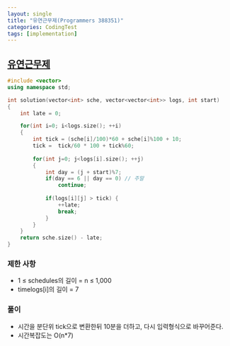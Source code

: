 ```yaml
---
layout: single
title: "유연근무제(Programmers 388351)"
categories: CodingTest
tags: [implementation]
---
```


## <a href="https://school.programmers.co.kr/learn/courses/30/lessons/388351" target="_blank">유연근무제</a>

```cpp
#include <vector>
using namespace std;

int solution(vector<int> sche, vector<vector<int>> logs, int start)
{
    int late = 0;

    for(int i=0; i<logs.size(); ++i)
    {
        int tick = (sche[i]/100)*60 + sche[i]%100 + 10;
        tick =  tick/60 * 100 + tick%60;
        
        for(int j=0; j<logs[i].size(); ++j)
        {
            int day = (j + start)%7; 
            if(day == 6 || day == 0) // 주말
                continue;
                
            if(logs[i][j] > tick) {
                ++late;
                break;
            }
        }
    }
    return sche.size() - late;
}
```

### 제한 사항

- 1 ≤ schedules의 길이 = n ≤ 1,000
- timelogs[i]의 길이 = 7

### 풀이

- 시간을 분단위 tick으로 변환한뒤 10분을 더하고, 다시 입력형식으로 바꾸어준다.
- 시간복잡도는 O(n*7)
